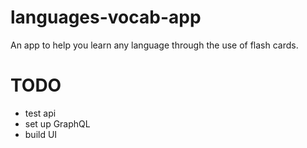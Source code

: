 # languages-vocab-app

An app to help you learn any language through the use of flash cards.

# TODO

- test api
- set up GraphQL
- build UI
